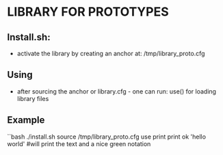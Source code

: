 LIBRARY FOR PROTOTYPES
===

Install.sh:
----
- activate the library by creating an anchor at:   /tmp/library_proto.cfg

Using
----
- after sourcing the anchor or library.cfg - one can run: use() for loading library files

Example
---
``bash
./install.sh
source /tmp/library_proto.cfg
use print
print ok 'hello world' #will print the text and a nice green notation
````
